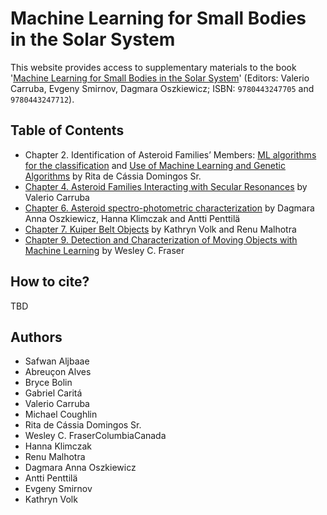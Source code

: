 # Machine Learning for Small Bodies in the Solar System

This website provides access to supplementary materials to the book '[Machine Learning for Small Bodies in the Solar System](https://shop.elsevier.com/books/machine-learning-for-small-bodies-in-the-solar-system/carruba/978-0-443-24770-5)' (Editors: Valerio Carruba, Evgeny Smirnov, Dagmara Oszkiewicz; ISBN: `9780443247705` and `9780443247712`).

## Table of Contents

<!-- -   [Chapter 1. Machine Learning and Artificial Intelligence, an Overview]() by Valerio Carruba, Evgeny Smirnov, Dagmara Anna Oszkiewicz and Gabriel Caritá -->

<!-- -   [Chapter 3. Asteroids in Mean-Motion Resonances](chapter3/example) by Evgeny Smirnov -->

-   Chapter 2. Identification of Asteroid Families’ Members: [ML algorithms for the classification](chapter2/ML_algorithms_classification) and [Use of Machine Learning and Genetic Algorithms](chapter2/ML_genetic_algorithms) by Rita de Cássia Domingos Sr.
-   [Chapter 4. Asteroid Families Interacting with Secular Resonances](chapter4/CNN_ex) by Valerio Carruba
-   [Chapter 6. Asteroid spectro-photometric characterization](chapter6/Asteroid-spectral-classification-example) by Dagmara Anna Oszkiewicz, Hanna Klimczak and Antti Penttilä
-   [Chapter 7. Kuiper Belt Objects](chapter7/TNO-machine-learning-example) by Kathryn Volk and Renu Malhotra
-   [Chapter 9. Detection and Characterization of Moving Objects with Machine Learning](chapter9/cnn_mags_production) by Wesley C. Fraser
    <!-- -   [Chapter 5. Neural Networks in Celestial Dynamics: Capabilities, Advantages, and Challenges in Orbital Dynamics around Asteroids]() by Safwan Aljbaae -->
    <!-- -   [Chapter 8. Identification and Localization of cometary activity in Solar System Objects with Machine Learning]() by Bryce Bolin and Michael Coughlin -->
    <!-- -   [Chapter 10. Chaotic dynamics]() by Gabriel Caritá, Abreuçon Alves and Valerio Carruba -->
    <!-- -   [Chapter 11. Conclusions and Future Developments]() by Valerio Carruba, Evgeny Smirnov and Dagmara Anna Oszkiewicz -->

## How to cite?

TBD

## Authors

-   Safwan Aljbaae
-   Abreuçon Alves
-   Bryce Bolin
-   Gabriel Caritá
-   Valerio Carruba
-   Michael Coughlin
-   Rita de Cássia Domingos Sr.
-   Wesley C. FraserColumbiaCanada
-   Hanna Klimczak
-   Renu Malhotra
-   Dagmara Anna Oszkiewicz
-   Antti Penttilä
-   Evgeny Smirnov
-   Kathryn Volk

<!-- ## Contributors -->
